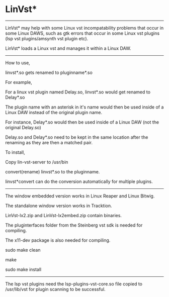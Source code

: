 # LinVst*

-----

LinVst* may help with some Linux vst incompatability problems that occur in some Linux DAWS, such as gtk errors that occur in some Linux vst plugins (lsp vst plugins/amsynth vst plugin etc).

LinVst* loads a Linux vst and manages it within a Linux DAW.

-------

How to use,

linvst*.so gets renamed to pluginname*.so

For example,

For a linux vst plugin named Delay.so, linvst*.so would get renamed to Delay*.so

The plugin name with an asterisk in it's name would then be used inside of a Linux DAW instead of the original plugin name.

For instance, Delay*.so would then be used inside of a Linux DAW (not the original Delay.so)

Delay.so and Delay*.so need to be kept in the same location after the renaming as they are then a matched pair.

To install,

Copy lin-vst-server to /usr/bin

convert(rename) linvst*.so to the pluginname.

linvst*convert can do the conversion automatically for multiple plugins.

-----------

The window embedded version works in Linux Reaper and Linux Bitwig.

The standalone window version works in Tracktion.

LinVst-lx2.zip and LinVst-lx2embed.zip contain binaries.

The pluginterfaces folder from the Steinberg vst sdk is needed for compiling.

The x11-dev package is also needed for compiling.

sudo make clean

make

sudo make install

-----------

The lsp vst plugins need the lsp-plugins-vst-core.so file copied to /usr/lib/vst for plugin scanning to be successful.
